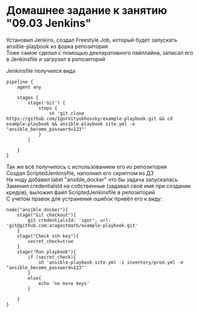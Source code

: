 # Домашнее задание к занятию "09.03 Jenkins"

Установил Jenkins, создал Freestyle Job, который будет запускать ansible-playbook из форка репозитория  
Тоже самое сделал с помощью декларативного пайплайна, записал его в Jenkinsfile и загрузил в репозиторий

Jenkinsfile получился вида
```
pipeline {
    agent any

    stages {
        stage('Git') {
            steps {
                sh 'git clone https://github.com/IgorVityukhovsky/example-playbook.git && cd example-playbook && ansible-playbook site.yml -e "ansible_become_password=123"'
            }
        }
        
    }
}
```
Так же всё получилось с использованием его из репозитория  
Создал ScriptedJenkinsfile, наполнил его скриптом из ДЗ  
На ноду добавил label "ansible_docker" что бы задача запускалась  
Заменил credentialsId на собственные (задавал своё имя при создании кредов), выложил файл ScriptedJenkinsfile в репозиторий  
С учетом правок для устранения ошибок привёл его к виду:
```
node("ansible_docker"){
    stage("Git checkout"){
        git credentialsId: 'igor', url: 'git@github.com:aragastmatb/example-playbook.git'
    }
    stage("Check ssh key"){
        secret_check=true
    }
    stage("Run playbook"){
        if (secret_check){
            sh 'ansible-playbook site.yml -i inventory/prod.yml -e "ansible_become_password=123"'
        }
        else{
            echo 'no more keys'
        }
        
    }
}
```
